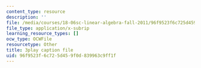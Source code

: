 ```yaml
---
content_type: resource
description: ''
file: /media/courses/18-06sc-linear-algebra-fall-2011/96f9523f6c725d459f0d839963c9ff1f_3cMyj8EKFGo.vtt
file_type: application/x-subrip
learning_resource_types: []
ocw_type: OCWFile
resourcetype: Other
title: 3play caption file
uid: 96f9523f-6c72-5d45-9f0d-839963c9ff1f
---
```

